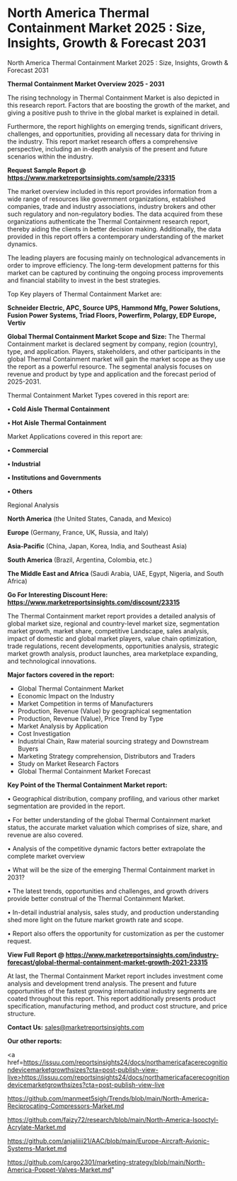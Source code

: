 # North America Thermal Containment Market 2025 : Size, Insights, Growth & Forecast 2031
 North America Thermal Containment Market 2025 : Size, Insights, Growth & Forecast 2031

<Strong> Thermal Containment Market Overview 2025 - 2031</strong>

The rising technology in Thermal Containment Market is also depicted in this research report. Factors that are boosting the growth of the market, and giving a positive push to thrive in the global market is explained in detail.

Furthermore, the report highlights on emerging trends, significant drivers, challenges, and opportunities, providing all necessary data for thriving in the industry. This report market research offers a comprehensive perspective, including an in-depth analysis of the present and future scenarios within the industry.

<strong>Request Sample Report @ <a href=https://www.marketreportsinsights.com/sample/23315>https://www.marketreportsinsights.com/sample/23315</a></strong>

The market overview included in this report provides information from a wide range of resources like government organizations, established companies, trade and industry associations, industry brokers and other such regulatory and non-regulatory bodies. The data acquired from these organizations authenticate the Thermal Containment research report, thereby aiding the clients in better decision making. Additionally, the data provided in this report offers a contemporary understanding of the market dynamics.

The leading players are focusing mainly on technological advancements in order to improve efficiency. The long-term development patterns for this market can be captured by continuing the ongoing process improvements and financial stability to invest in the best strategies.

Top Key players of Thermal Containment Market are:

<strong>Schneider Electric, APC, Source UPS, Hammond Mfg, Power Solutions, Fusion Power Systems, Triad Floors, Powerfirm, Polargy, EDP Europe, Vertiv</strong>

<strong><b>Global Thermal Containment Market Scope and Size:</b></strong>
The Thermal Containment market is declared segment by company, region (country), type, and application. Players, stakeholders, and other participants in the global Thermal Containment market will gain the market scope as they use the report as a powerful resource. The segmental analysis focuses on revenue and product by type and application and the forecast period of 2025-2031.

Thermal Containment Market Types covered in this report are:

<strong>• Cold Aisle Thermal Containment

• Hot Aisle Thermal Containment</strong>

Market Applications covered in this report are:

<strong>• Commercial

• Industrial

• Institutions and Governments

• Others</strong> 

Regional Analysis

<strong>North America</strong> (the United States, Canada, and Mexico)

<strong>Europe</strong> (Germany, France, UK, Russia, and Italy)

<strong>Asia-Pacific</strong> (China, Japan, Korea, India, and Southeast Asia)

<strong>South America</strong> (Brazil, Argentina, Colombia, etc.)

<strong>The Middle East and Africa</strong> (Saudi Arabia, UAE, Egypt, Nigeria, and South Africa)

<strong>Go For Interesting Discount Here: <a href=https://www.marketreportsinsights.com/discount/23315>https://www.marketreportsinsights.com/discount/23315</a></strong>

The Thermal Containment market report provides a detailed analysis of global market size, regional and country-level market size, segmentation market growth, market share, competitive Landscape, sales analysis, impact of domestic and global market players, value chain optimization, trade regulations, recent developments, opportunities analysis, strategic market growth analysis, product launches, area marketplace expanding, and technological innovations.

<strong><b>Major factors covered in the report:</b></strong>
<ul>
  <li>Global Thermal Containment Market </li>
  <li>Economic Impact on the Industry</li>
  <li>Market Competition in terms of Manufacturers</li>
  <li>Production, Revenue (Value) by geographical segmentation</li>
  <li>Production, Revenue (Value), Price Trend by Type</li>
  <li>Market Analysis by Application</li>
  <li>Cost Investigation</li>
  <li>Industrial Chain, Raw material sourcing strategy and Downstream Buyers</li>
  <li>Marketing Strategy comprehension, Distributors and Traders</li>
  <li>Study on Market Research Factors</li>
  <li>Global Thermal Containment Market Forecast</li>
</ul>

<strong><b>Key Point of the Thermal Containment Market report:</b></strong>

• Geographical distribution, company profiling, and various other market segmentation are provided in the report.

• For better understanding of the global Thermal Containment market status, the accurate market valuation which comprises of size, share, and revenue are also covered.

• Analysis of the competitive dynamic factors better extrapolate the complete market overview

• What will be the size of the emerging Thermal Containment market in 2031?

• The latest trends, opportunities and challenges, and growth drivers provide better construal of the Thermal Containment Market.

• In-detail industrial analysis, sales study, and production understanding shed more light on the future market growth rate and scope.

• Report also offers the opportunity for customization as per the customer request.

<strong><b>View Full Report @ <a href=https://www.marketreportsinsights.com/industry-forecast/global-thermal-containment-market-growth-2021-23315>https://www.marketreportsinsights.com/industry-forecast/global-thermal-containment-market-growth-2021-23315</a></b></strong>


At last, the Thermal Containment Market report includes investment come analysis and development trend analysis. The present and future opportunities of the fastest growing international industry segments are coated throughout this report. This report additionally presents product specification, manufacturing method, and product cost structure, and price structure.

<strong>Contact Us:</strong>
sales@marketreportsinsights.com

<strong>Our other reports:</strong>

<a href=https://issuu.com/reportsinsights24/docs/northamericafacerecognitiondevicemarketgrowthsizes?cta=post-publish-view-live>https://issuu.com/reportsinsights24/docs/northamericafacerecognitiondevicemarketgrowthsizes?cta=post-publish-view-live</a>

<a href=https://github.com/manmeet5sigh/Trends/blob/main/North-America-Reciprocating-Compressors-Market.md>https://github.com/manmeet5sigh/Trends/blob/main/North-America-Reciprocating-Compressors-Market.md</a>

<a href=https://github.com/faizy72/research/blob/main/North-America-Isooctyl-Acrylate-Market.md>https://github.com/faizy72/research/blob/main/North-America-Isooctyl-Acrylate-Market.md</a>

<a href=https://github.com/anjaliiii21/AAC/blob/main/Europe-Aircraft-Avionic-Systems-Market.md>https://github.com/anjaliiii21/AAC/blob/main/Europe-Aircraft-Avionic-Systems-Market.md</a>

<a href=https://github.com/cargo2301/marketing-strategy/blob/main/North-America-Poppet-Valves-Market.md>https://github.com/cargo2301/marketing-strategy/blob/main/North-America-Poppet-Valves-Market.md</a>"
